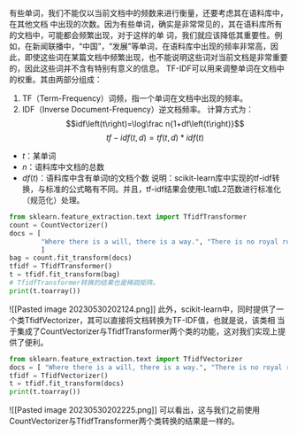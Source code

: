 有些单词，我们不能仅以当前文档中的频数来进行衡量，还要考虑其在语料库中，在其他文档 中出现的次数。因为有些单词，确实是非常常见的，其在语料库所有的文档中，可能都会频繁出现，对于这样的单 词，我们就应该降低其重要性。例如，在新闻联播中，“中国”，“发展”等单词，在语料库中出现的频率非常高，因此，即使这些词在某篇文档中频繁出现，也不能说明这些词对当前文档是非常重要的，因此这些词并不含有特别有意义的信息。 
TF-IDF可以用来调整单词在文档中的权重。其由两部分组成：
1. TF（Term-Frequency）词频，指一个单词在文档中出现的频率。 
2. IDF（Inverse Document-Frequency）逆文档频率。
计算方式为：$$idf\left(t\right)=\log\frac n{1+df\left(t\right)}$$
$$tf-idf(t,d)=tf(t,d)*idf(t)$$
+ $t$：某单词
+ $n$：语料库中文档的总数
+ $df(t)$：语料库中含有单词t的文档个数
说明：scikit-learn库中实现的tf-idf转换，与标准的公式略有不同。并且，tf-idf结果会使用L1或L2范数进行标准化 （规范化）处理。

``` python
from sklearn.feature_extraction.text import TfidfTransformer 
count = CountVectorizer() 
docs = [ 
		"Where there is a will, there is a way.", "There is no royal road to learning.", 
		] 
bag = count.fit_transform(docs) 
tfidf = TfidfTransformer() 
t = tfidf.fit_transform(bag) 
# TfidfTransformer转换的结果也是稀疏矩阵。 
print(t.toarray())
```
![[Pasted image 20230530202124.png]]
此外，scikit-learn中，同时提供了一个类TfidfVectorizer，其可以直接将文档转换为TF-IDF值，也就是说，该类相 当于集成了CountVectorizer与TfidfTransformer两个类的功能，这对我们实现上提供了便利。

``` python
from sklearn.feature_extraction.text import TfidfVectorizer 
docs = [ "Where there is a will, there is a way.", "There is no royal road to learning.", ] 
tfidf = TfidfVectorizer() 
t = tfidf.fit_transform(docs) 
print(t.toarray())
```
![[Pasted image 20230530202225.png]]
可以看出，这与我们之前使用CountVectorizer与TfidfTransformer两个类转换的结果是一样的。